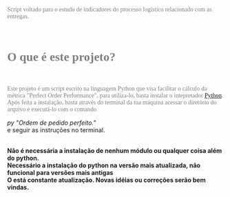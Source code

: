 <html>
<p style="color:grey; font-family:verdana;">Script voltado para o estudo de indicadores do processo logístico relacionado com as entregas.</i></p><br>
  
 <h1 style="color:grey; font-family:verdana;">
   O que é este projeto?
  </h1><br>
  
  <p style="color:grey; font-family:verdana;">Este projeto é um script escrito na linguagem Python que visa facilitar o cálculo da métrica "Perfect Order Performance", para utiliza-lo, basta instalar o intepretador <a href="https://www.python.org/downloads/">Python</a>. Após feita a instalação, basta através do terminal da tua máquina acessar o diretório do arquivo e executá-lo com o comando <address> py "Ordem de pedido perfeito." </address> e seguir as instruções no terminal.</p>
  <br>
  <strong> Não é necessária a instalação de nenhum módulo ou qualquer coisa além do python.<br>
  Necessário a instalação do python na versão mais atualizada, não funcional para versões mais antigas<br>
  O está constante atualização. 
  Novas idéias ou correções serão bem vindas.
  </strong>

</html>
